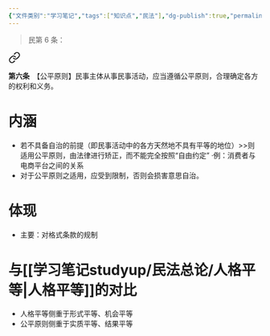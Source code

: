 ```yaml
---
{"文件类别":"学习笔记","tags":["知识点","民法"],"dg-publish":true,"permalink":"/学习笔记studyup/民法总论/公平原则/","dgPassFrontmatter":true,"created":"2024-07-03T17:36:37.209+08:00","updated":"2024-10-31T09:01:09.250+08:00"}
---
```


>民第 6 条：
<div class="transclusion internal-embed is-loaded"><a class="markdown-embed-link" href="/////#t6" aria-label="Open link"><svg xmlns="http://www.w3.org/2000/svg" width="24" height="24" viewBox="0 0 24 24" fill="none" stroke="currentColor" stroke-width="2" stroke-linecap="round" stroke-linejoin="round" class="svg-icon lucide-link"><path d="M10 13a5 5 0 0 0 7.54.54l3-3a5 5 0 0 0-7.07-7.07l-1.72 1.71"></path><path d="M14 11a5 5 0 0 0-7.54-.54l-3 3a5 5 0 0 0 7.07 7.07l1.71-1.71"></path></svg></a><div class="markdown-embed">



**第六条**　【公平原则】民事主体从事民事活动，应当遵循公平原则，合理确定各方的权利和义务。 

</div></div>
 
# 内涵
- 若不具备自治的前提（即民事活动中的各方天然地不具有平等的地位）>>则适用公平原则，由法律进行矫正，而不能完全按照“自由约定”
·例：消费者与电商平台之间的关系
- 对于公平原则之适用，应受到限制，否则会损害意思自治。
# 体现
- 主要：对格式条款的规制
# 与[[学习笔记studyup/民法总论/人格平等\|人格平等]]的对比
- 人格平等侧重于形式平等、机会平等
- 公平原则侧重于实质平等、结果平等